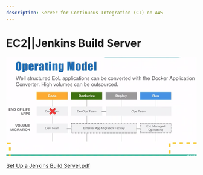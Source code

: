 ```yaml
---
description: Server for Continuous Integration (CI) on AWS
---
```


# EC2\|\|Jenkins Build Server

![](../../../.gitbook/assets/image%20%2847%29.png)

[Set Up a Jenkins Build Server.pdf](https://d1.awsstatic.com/Projects/P5505030/aws-project_Jenkins-build-server.pdf)

